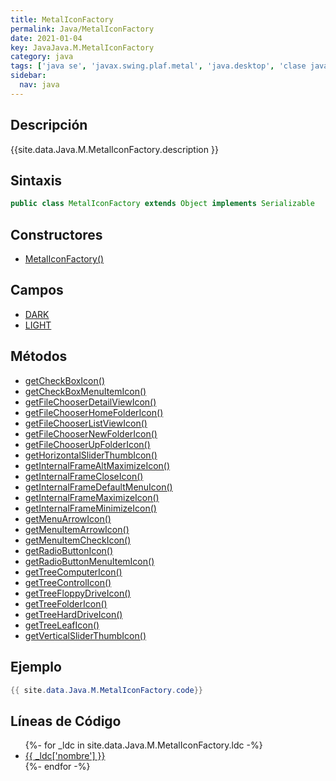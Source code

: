 ```yaml
---
title: MetalIconFactory
permalink: Java/MetalIconFactory
date: 2021-01-04
key: JavaJava.M.MetalIconFactory
category: java
tags: ['java se', 'javax.swing.plaf.metal', 'java.desktop', 'clase java', 'Java 1.0']
sidebar: 
  nav: java
---
```


## Descripción
{{site.data.Java.M.MetalIconFactory.description }}

## Sintaxis
~~~java
public class MetalIconFactory extends Object implements Serializable
~~~

## Constructores
* [MetalIconFactory()](/Java/MetalIconFactory/MetalIconFactory/)

## Campos
* [DARK](/Java/MetalIconFactory/DARK)
* [LIGHT](/Java/MetalIconFactory/LIGHT)

## Métodos
* [getCheckBoxIcon()](/Java/MetalIconFactory/getCheckBoxIcon)
* [getCheckBoxMenuItemIcon()](/Java/MetalIconFactory/getCheckBoxMenuItemIcon)
* [getFileChooserDetailViewIcon()](/Java/MetalIconFactory/getFileChooserDetailViewIcon)
* [getFileChooserHomeFolderIcon()](/Java/MetalIconFactory/getFileChooserHomeFolderIcon)
* [getFileChooserListViewIcon()](/Java/MetalIconFactory/getFileChooserListViewIcon)
* [getFileChooserNewFolderIcon()](/Java/MetalIconFactory/getFileChooserNewFolderIcon)
* [getFileChooserUpFolderIcon()](/Java/MetalIconFactory/getFileChooserUpFolderIcon)
* [getHorizontalSliderThumbIcon()](/Java/MetalIconFactory/getHorizontalSliderThumbIcon)
* [getInternalFrameAltMaximizeIcon()](/Java/MetalIconFactory/getInternalFrameAltMaximizeIcon)
* [getInternalFrameCloseIcon()](/Java/MetalIconFactory/getInternalFrameCloseIcon)
* [getInternalFrameDefaultMenuIcon()](/Java/MetalIconFactory/getInternalFrameDefaultMenuIcon)
* [getInternalFrameMaximizeIcon()](/Java/MetalIconFactory/getInternalFrameMaximizeIcon)
* [getInternalFrameMinimizeIcon()](/Java/MetalIconFactory/getInternalFrameMinimizeIcon)
* [getMenuArrowIcon()](/Java/MetalIconFactory/getMenuArrowIcon)
* [getMenuItemArrowIcon()](/Java/MetalIconFactory/getMenuItemArrowIcon)
* [getMenuItemCheckIcon()](/Java/MetalIconFactory/getMenuItemCheckIcon)
* [getRadioButtonIcon()](/Java/MetalIconFactory/getRadioButtonIcon)
* [getRadioButtonMenuItemIcon()](/Java/MetalIconFactory/getRadioButtonMenuItemIcon)
* [getTreeComputerIcon()](/Java/MetalIconFactory/getTreeComputerIcon)
* [getTreeControlIcon()](/Java/MetalIconFactory/getTreeControlIcon)
* [getTreeFloppyDriveIcon()](/Java/MetalIconFactory/getTreeFloppyDriveIcon)
* [getTreeFolderIcon()](/Java/MetalIconFactory/getTreeFolderIcon)
* [getTreeHardDriveIcon()](/Java/MetalIconFactory/getTreeHardDriveIcon)
* [getTreeLeafIcon()](/Java/MetalIconFactory/getTreeLeafIcon)
* [getVerticalSliderThumbIcon()](/Java/MetalIconFactory/getVerticalSliderThumbIcon)

## Ejemplo
~~~java
{{ site.data.Java.M.MetalIconFactory.code}}
~~~

## Líneas de Código
<ul>
{%- for _ldc in site.data.Java.M.MetalIconFactory.ldc -%}
   <li>
       <a href="{{_ldc['url'] }}">{{ _ldc['nombre'] }}</a>
   </li>
{%- endfor -%}
</ul>
